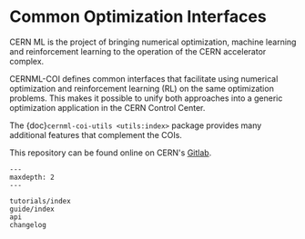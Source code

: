 # Common Optimization Interfaces

CERN ML is the project of bringing numerical optimization, machine learning and
reinforcement learning to the operation of the CERN accelerator complex.

CERNML-COI defines common interfaces that facilitate using numerical
optimization and reinforcement learning (RL) on the same optimization problems.
This makes it possible to unify both approaches into a generic optimization
application in the CERN Control Center.

The {doc}`cernml-coi-utils <utils:index>` package provides many additional
features that complement the COIs.

This repository can be found online on CERN's
[Gitlab](https://gitlab.cern.ch/be-op-ml-optimization/cernml-coi/).

```{toctree}
---
maxdepth: 2
---

tutorials/index
guide/index
api
changelog
```
